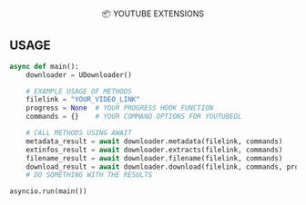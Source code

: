 <p align="center">
 📦 <a href="https://pypi.org/project/utubes" style="text-decoration:none;">YOUTUBE EXTENSIONS</a>
</p>


## USAGE
```python
async def main():
    downloader = UDownloader()

    # EXAMPLE USAGE OF METHODS
    filelink = "YOUR_VIDEO_LINK"
    progress = None  # YOUR PROGRESS HOOK FUNCTION
    commands = {}    # YOUR COMMAND OPTIONS FOR YOUTUBEDL

    # CALL METHODS USING AWAIT
    metadata_result = await downloader.metadata(filelink, commands)
    extinfos_result = await downloader.extracts(filelink, commands)
    filename_result = await downloader.filename(filelink, commands)
    download_result = await downloader.download(filelink, commands, progress)
    # DO SOMETHING WITH THE RESULTS

asyncio.run(main())
```
